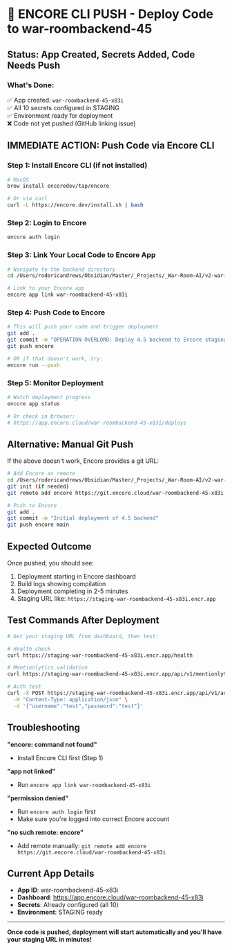 # 🚀 ENCORE CLI PUSH - Deploy Code to war-roombackend-45

## Status: App Created, Secrets Added, Code Needs Push

### What's Done:
✅ App created: `war-roombackend-45-x83i`  
✅ All 10 secrets configured in STAGING  
✅ Environment ready for deployment  
❌ Code not yet pushed (GitHub linking issue)

## IMMEDIATE ACTION: Push Code via Encore CLI

### Step 1: Install Encore CLI (if not installed)
```bash
# MacOS
brew install encoredev/tap/encore

# Or via curl
curl -L https://encore.dev/install.sh | bash
```

### Step 2: Login to Encore
```bash
encore auth login
```

### Step 3: Link Your Local Code to Encore App
```bash
# Navigate to the backend directory
cd /Users/rodericandrews/Obsidian/Master/_Projects/_War-Room-AI/v2-war-room/3_Backend_Codebase/4.4

# Link to your Encore app
encore app link war-roombackend-45-x83i
```

### Step 4: Push Code to Encore
```bash
# This will push your code and trigger deployment
git add .
git commit -m "OPERATION OVERLORD: Deploy 4.5 backend to Encore staging"
git push encore

# OR if that doesn't work, try:
encore run --push
```

### Step 5: Monitor Deployment
```bash
# Watch deployment progress
encore app status

# Or check in browser:
# https://app.encore.cloud/war-roombackend-45-x83i/deploys
```

## Alternative: Manual Git Push

If the above doesn't work, Encore provides a git URL:

```bash
# Add Encore as remote
cd /Users/rodericandrews/Obsidian/Master/_Projects/_War-Room-AI/v2-war-room/3_Backend_Codebase/4.4
git init (if needed)
git remote add encore https://git.encore.cloud/war-roombackend-45-x83i

# Push to Encore
git add .
git commit -m "Initial deployment of 4.5 backend"
git push encore main
```

## Expected Outcome

Once pushed, you should see:
1. Deployment starting in Encore dashboard
2. Build logs showing compilation
3. Deployment completing in 2-5 minutes
4. Staging URL like: `https://staging-war-roombackend-45-x83i.encr.app`

## Test Commands After Deployment

```bash
# Get your staging URL from dashboard, then test:

# Health check
curl https://staging-war-roombackend-45-x83i.encr.app/health

# Mentionlytics validation
curl https://staging-war-roombackend-45-x83i.encr.app/api/v1/mentionlytics/validate

# Auth test
curl -X POST https://staging-war-roombackend-45-x83i.encr.app/api/v1/auth/login \
  -H "Content-Type: application/json" \
  -d '{"username":"test","password":"test"}'
```

## Troubleshooting

**"encore: command not found"**
- Install Encore CLI first (Step 1)

**"app not linked"**
- Run `encore app link war-roombackend-45-x83i`

**"permission denied"**
- Run `encore auth login` first
- Make sure you're logged into correct Encore account

**"no such remote: encore"**
- Add remote manually: `git remote add encore https://git.encore.cloud/war-roombackend-45-x83i`

## Current App Details
- **App ID**: war-roombackend-45-x83i
- **Dashboard**: https://app.encore.cloud/war-roombackend-45-x83i
- **Secrets**: Already configured (all 10)
- **Environment**: STAGING ready

---

**Once code is pushed, deployment will start automatically and you'll have your staging URL in minutes!**
